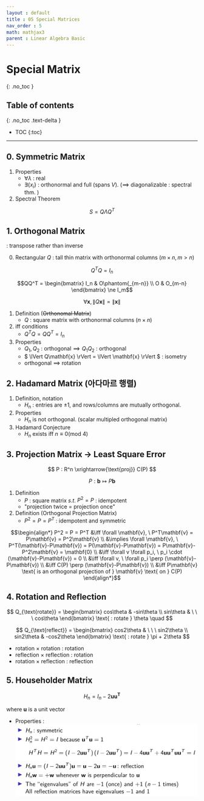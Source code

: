```yaml
---
layout : default
title : 05 Special Matrices
nav_order : 5
math: mathjax3
parent : Linear Algebra Basic
---
```


# Special Matrix
{: .no_toc }

## Table of contents
{: .no_toc .text-delta }

- TOC
{:toc}

---


## 0. Symmetric Matrix
1. Properties
    - $\forall \lambda$ : real
    - $\exists \lbrace x_i \rbrace$ : orthonormal and full (spans $V$). ($\implies$ diagonalizable : spectral thm. )  
2. Spectral Theorem

$$ S = Q \Lambda Q^T $$


## 1. Orthogonal Matrix
: transpose rather than inverse

0. Rectangular
$Q$ : tall thin matrix with orthonormal columns ($m \times n, m \gt n$)

$$Q^TQ = I_n$$

$$QQ^T = \begin{bmatrix} I_n & O\phantom{_{m-n}} \\ O & O_{m-n} \end{bmatrix} \ne I_m$$

$$\forall \mathbf{x}, \lVert Q\mathbf{x} \rVert = \lVert \mathbf{x} \rVert$$ 

1. Definition (~~Orthonomal Matrix~~)  
    - $Q$ : square matrix with orthonormal columns ($n \times n$)
2. iff conditions
    - $Q^TQ = QQ^T = I_n$
3. Properties
    - $Q_1, Q_2 \text{ : orthogonal} \implies Q_1Q_2 \text{ : orthogonal}$
    - $ \lVert Q\mathbf{x} \rVert = \lVert \mathbf{x} \rVert $ : isometry
    - orthogonal $\implies$ rotation


## 2. Hadamard Matrix (아다마르 행렬)
1. Definition, notation
    - $H_n$ : entries are $\pm 1$, and rows/columns are mutually orthogonal.  
2. Properties
    - $H_n$ is not orthogonal. (scalar multipled orthogonal matrix)
3. Hadamard Conjecture
    - $H_n$ exists iff $n \equiv 0 (\text{mod } 4)$


## 3. Projection Matrix → Least Square Error

$$ P : R^n \xrightarrow{\text{proj}} C(P) $$

$$ P : \mathbf{b} \mapsto P\mathbf{b} $$

1. Definition
    - $P$ : square matrix $s.t.$ $P^2=P$ : idempotent
    - "projection twice = projection once"
2. Definition (Orthogonal Projection Matrix)
    - $P^2 = P = P^T$ : idempotent and symmetric

$$\begin{align*} 
    P^2 = P = P^T &\iff 
    \forall \mathbf{v}, \ P^T\mathbf{v} = P\mathbf{v} = P^2\mathbf{v} \\ &\implies 
    \forall \mathbf{v}, \ P^T(\mathbf{v}-P\mathbf{v}) = P(\mathbf{v}-P\mathbf{v}) = P\mathbf{v}-P^2\mathbf{v} = \mathbf{0} \\ &\iff 
    \forall v \forall p_i, \ p_i \cdot (\mathbf{v}-P\mathbf{v}) = 0 \\ &\iff
    \forall v, \ \forall p_i \perp (\mathbf{v}-P\mathbf{v}) \\ &\iff
    C(P) \perp (\mathbf{v}-P\mathbf{v}) \\ &\iff
    P\mathbf{v} \text{ is an orthogonal projection of } \mathbf{v} \text{ on } C(P)
\end{align*}$$

## 4. Rotation and Reflection

$$
Q_{\text{rotate}} = 
\begin{bmatrix}
    cos\theta & -sin\theta \\
    sin\theta & \ \ \ cos\theta
\end{bmatrix}
\text{ : rotate } \theta \quad
$$

$$
Q_{\text{reflect}} = 
\begin{bmatrix}
    cos2\theta & \ \ \ sin2\theta \\
    sin2\theta & -cos2\theta
\end{bmatrix}
\text{ : rotate } \pi + 2\theta
$$

- rotation $\times$ rotation : rotation
- reflection $\times$ reflection : rotation
- rotation $\times$ reflection : reflection


## 5. Householder Matrix

$$H_n = I_n - 2\mathbf{u}\mathbf{u^T}$$ 

where $\mathbf{u}$ is a unit vector

- Properties :  
![Householder matrix properties](/docs/LinearAlgebraBasic/images/image0501.png)
